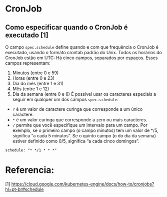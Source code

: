 # CronJob

## Como especificar quando o CronJob é executado [1]

O campo `spec.schedule` define quando e com que frequência o CronJob é executado, usando o formato crontab padrão do Unix. Todos os horários do CronJob estão em UTC: Há cinco campos, separados por espaços. Esses campos representam:

   1. Minutos (entre 0 e 59)
   2. Horas (entre 0 e 23)
   3. Dia do mês (entre 1 e 31)
   4. Mês (entre 1 e 12)
   5. Dia da semana (entre 0 e 6)
É possível usar os caracteres especiais a seguir em qualquer um dos campos `spec.schedule`:

* `?` é um valor de caractere curinga que corresponde a um único caractere.
* `*` é um valor curinga que corresponde a zero ou mais caracteres.
* `/` permite que você especifique um intervalo para um campo. 
Por exemplo, se o primeiro campo (o campo minutos) tem um valor de */5, significa “a cada 5 minutos”. Se o quinto campo (o do dia da semana) estiver definido como 0/5, significa “a cada cinco domingos”.

`schedule: "* */1 * * *" `

# Referencia:
[1] https://cloud.google.com/kubernetes-engine/docs/how-to/cronjobs?hl=pt-br#schedule